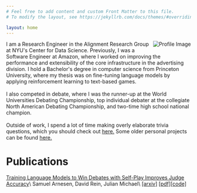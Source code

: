 ```yaml
---
# Feel free to add content and custom Front Matter to this file.
# To modify the layout, see https://jekyllrb.com/docs/themes/#overriding-theme-defaults

layout: home
---
```


<p>
  <img src="{{ '/assets/img/profile-cropped.jpg' | relative_url }}" alt="Profile Image" style="float: right; margin: 0 0 10px 10px; max-width: 200px;">

I am a Research Engineer in the Alignment Research Group at NYU's Center for Data Science. Previously, I was a Software Engineer at Amazon, where I worked on improving the performance and extensibility of the core infrastructure in the advertising division. I hold a Bachelor's degree in computer science from Princeton University, where my thesis was on fine-tuning language models by applying reinforcement learning to text-based games.
<br/>
<br/>
I also competed in debate, where I was the runner-up at the World Universities Debating Championship, top individual debater at the collegiate North American Debating Championship, and two-time high school national champion.
<br/>
<br/>
Outside of work, I spend a lot of time making overly elaborate trivia questions, which you should check out <a href="trivia.html">here.</a> Some older personal projects can be found <a href="projects.html">here.</a>
</p>

# Publications

[Training Language Models to Win Debates with Self-Play Improves Judge Accuracy](https://arxiv.org/abs/2409.16636)\\
Samuel Arnesen, David Rein, Julian Michael\\
[\[arxiv\]](https://arxiv.org/abs/2409.16636) [\[pdf\]](https://arxiv.org/pdf/2409.16636)[\[code\]](https://github.com/samuelarnesen/nyu-debate-modeling) 


